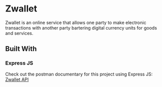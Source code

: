 # Zwallet

Zwallet is an online service that allows one party to make electronic transactions with another party bartering digital currency units for goods and services.

## Built With

### Express JS

Check out the postman documentary for this project using Express JS: [Zwallet API](https://documenter.getpostman.com/view/17672482/UVz1NXRi)
